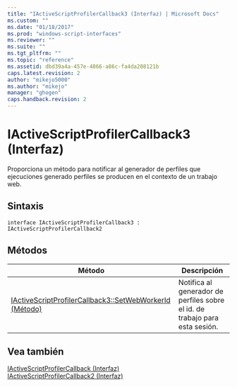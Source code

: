 ```yaml
---
title: "IActiveScriptProfilerCallback3 (Interfaz) | Microsoft Docs"
ms.custom: ""
ms.date: "01/18/2017"
ms.prod: "windows-script-interfaces"
ms.reviewer: ""
ms.suite: ""
ms.tgt_pltfrm: ""
ms.topic: "reference"
ms.assetid: dbd39a4a-457e-4866-a86c-fa4da208121b
caps.latest.revision: 2
author: "mikejo5000"
ms.author: "mikejo"
manager: "ghogen"
caps.handback.revision: 2
---
```

# IActiveScriptProfilerCallback3 (Interfaz)
Proporciona un método para notificar al generador de perfiles que ejecuciones generado perfiles se producen en el contexto de un trabajo web.  
  
## Sintaxis  
  
```  
interface IActiveScriptProfilerCallback3 : IActiveScriptProfilerCallback2  
```  
  
## Métodos  
  
|Método|Descripción|  
|------------|-----------------|  
|[IActiveScriptProfilerCallback3::SetWebWorkerId \(Método\)](../../winscript/reference/iactivescriptprofilercallback3-setwebworkerid-method.md)|Notifica al generador de perfiles sobre el id. de trabajo para esta sesión.|  
  
## Vea también  
 [IActiveScriptProfilerCallback \(Interfaz\)](../../winscript/reference/iactivescriptprofilercallback-interface.md)   
 [IActiveScriptProfilerCallback2 \(Interfaz\)](../../winscript/reference/iactivescriptprofilercallback2-interface.md)